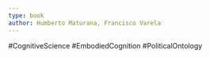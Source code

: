 ```yaml
---
type: book
author: Humberto Maturana, Francisco Varela
---
```

#CognitiveScience #EmbodiedCognition #PoliticalOntology 